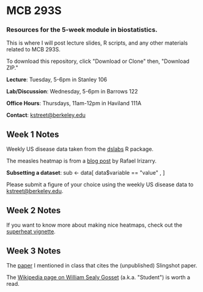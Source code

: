 # MCB 293S
### Resources for the 5-week module in biostatistics.

This is where I will post lecture slides, R scripts, and any other materials related to MCB 293S.

To download this repository, click "Download or Clone" then, "Download ZIP."

**Lecture**: Tuesday, 5-6pm in Stanley 106

**Lab/Discussion**: Wednesday, 5-6pm in Barrows 122

**Office Hours**: Thursdays, 11am-12pm in Haviland 111A

**Contact**: kstreet@berkeley.edu

## Week 1 Notes
Weekly US disease data taken from the [dslabs](https://cran.r-project.org/web/packages/dslabs/index.html) R package.

The measles heatmap is from a [blog post](https://simplystatistics.org/2018/01/22/the-dslabs-package-provides-datasets-for-teaching-data-science/) by Rafael Irizarry.

**Subsetting a dataset**:
sub <- data[ data$variable == "value" , ]

Please submit a figure of your choice using the weekly US disease data to kstreet@berkeley.edu.

## Week 2 Notes
If you want to know more about making nice heatmaps, check out the [superheat vignette](https://rlbarter.github.io/superheat/).

## Week 3 Notes
The [paper](http://www.cell.com/cell-reports/pdfExtended/S2211-1247(18)30075-5) I mentioned in class that cites the (unpublished) Slingshot paper.

The [Wikipedia page on William Sealy Gosset](https://en.wikipedia.org/wiki/William_Sealy_Gosset) (a.k.a. "Student") is worth a read.
